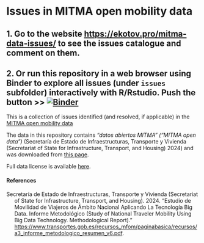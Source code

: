# Issues in MITMA open mobility data


## 1. Go to the website <https://ekotov.pro/mitma-data-issues/> to see the issues catalogue and comment on them.

## 2. Or run this repository in a web browser using Binder to explore all issues (under `issues` subfolder) interactively with R/Rstudio. Push the button \>\> [![Binder](https://mybinder.org/badge_logo.svg)](https://mybinder.org/v2/gh/e-kotov/mitma-data-issues/HEAD?urlpath=rstudio)

This is a collection of issues identified (and resolved, if applicable)
in the <a
href="https://www.transportes.gob.es/ministerio/proyectos-singulares/estudios-de-movilidad-con-big-data/opendata-movilidad"
target="_blank">MITMA open mobility data</a>

The data in this repository contains *“datos abiertos MITMA” (“MITMA
open data”)* (Secretaría de Estado de Infraestructuras, Transporte y
Vivienda (Secretariat of State for Infrastructure, Transport, and
Housing) 2024) and was downloaded from [this
page](https://www.transportes.gob.es/ministerio/proyectos-singulares/estudios-de-movilidad-con-big-data/opendata-movilidad).

Full data license is available <a
href="https://movilidad-opendata.mitma.es/LICENCIA%20de%20datos%20abiertos%20del%20MITMA%2020201203.pdf"
target="_blank">here</a>.

#### References

<div id="refs" class="references csl-bib-body hanging-indent"
entry-spacing="0">

<div id="ref-mitma-mobility-2024-v6" class="csl-entry">

Secretaría de Estado de Infraestructuras, Transporte y Vivienda
(Secretariat of State for Infrastructure, Transport, and Housing). 2024.
“Estudio de Movilidad de Viajeros de Ámbito Nacional Aplicando La
Tecnología Big Data. Informe Metodológico (Study of National Traveler
Mobility Using Big Data Technology. Methodological Report).”
<https://www.transportes.gob.es/recursos_mfom/paginabasica/recursos/a3_informe_metodologico_resumen_v6.pdf>.

</div>

</div>

